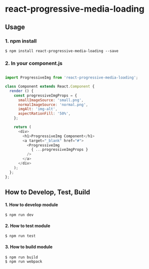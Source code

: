 # react-progressive-media-loading

## Usage

### 1. npm install

```shell
$ npm install react-progressive-media-loading --save
```

### 2. In your component.js

```js

import ProgressiveImg from 'react-progressive-media-loading';

class Component extends React.Component {
  render () {
    const progressiveImgProps = {
      smallImageSource: 'small.png',
      normalImageSource: 'normal.png',
      imgAlt: 'img-alt',
      aspectRationFill: '50%',
    };

    return (
      <div>
        <h1>ProgressiveImg Component</h1>
        <a target="_blank" href="#">
          <ProgressiveImg
            { ...progressiveImgProps }
          />
        </a>
      </div>
    );
  };
};

```

## How to Develop, Test, Build

#### 1. How to develop module

```shell
$ npm run dev
```

#### 2. How to test module

```shell
$ npm run test
```

#### 3. How to build module

```shell
$ npm run build
$ npm run webpack
```

